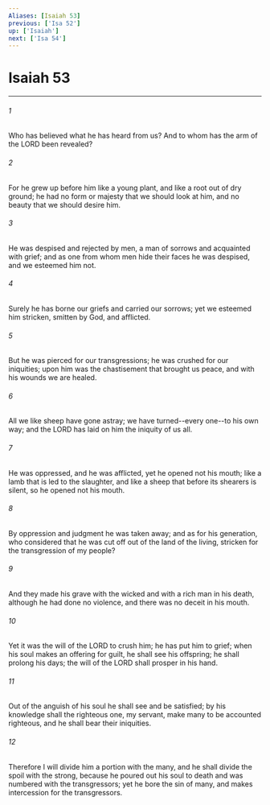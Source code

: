 ```yaml
---
Aliases: [Isaiah 53]
previous: ['Isa 52']
up: ['Isaiah']
next: ['Isa 54']
---
```

# Isaiah 53

***

 

###### 1 
Who has believed what he has heard from us? 
 And to whom has the arm of the LORD been revealed? 
 
 

###### 2 
For he grew up before him like a young plant, 
 and like a root out of dry ground; 
 he had no form or majesty that we should look at him, 
 and no beauty that we should desire him. 
 
 

###### 3 
He was despised and rejected by men, 
 a man of sorrows and acquainted with grief; 
 and as one from whom men hide their faces 
 he was despised, and we esteemed him not.
 
 

###### 4 
Surely he has borne our griefs 
 and carried our sorrows; 
 yet we esteemed him stricken, 
 smitten by God, and afflicted. 
 
 

###### 5 
But he was pierced for our transgressions; 
 he was crushed for our iniquities; 
 upon him was the chastisement that brought us peace, 
 and with his wounds we are healed. 
 
 

###### 6 
All we like sheep have gone astray; 
 we have turned--every one--to his own way; 
 and the LORD has laid on him 
 the iniquity of us all.
 
 

###### 7 
He was oppressed, and he was afflicted, 
 yet he opened not his mouth; 
 like a lamb that is led to the slaughter, 
 and like a sheep that before its shearers is silent, 
 so he opened not his mouth. 
 
 

###### 8 
By oppression and judgment he was taken away; 
 and as for his generation, who considered 
 that he was cut off out of the land of the living, 
 stricken for the transgression of my people? 
 
 

###### 9 
And they made his grave with the wicked 
 and with a rich man in his death, 
 although he had done no violence, 
 and there was no deceit in his mouth.
 
 

###### 10 
Yet it was the will of the LORD to crush him; 
 he has put him to grief; 
 when his soul makes an offering for guilt, 
 he shall see his offspring; he shall prolong his days; 
 the will of the LORD shall prosper in his hand. 
 
 

###### 11 
Out of the anguish of his soul he shall see and be satisfied; 
 by his knowledge shall the righteous one, my servant, 
 make many to be accounted righteous, 
 and he shall bear their iniquities. 
 
 

###### 12 
Therefore I will divide him a portion with the many, 
 and he shall divide the spoil with the strong, 
 because he poured out his soul to death 
 and was numbered with the transgressors; 
 yet he bore the sin of many, 
 and makes intercession for the transgressors.
 
